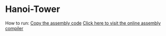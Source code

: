 # Hanoi-Tower
How to run:
[Copy the assembly code](hanoi.asm)
[Click here to visit the online assembly compiler](https://www.tutorialspoint.com/compile_asm_online.php)
